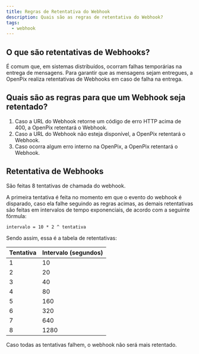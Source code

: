 ```yaml
---
title: Regras de Retentativa do Webhook
description: Quais são as regras de retentativa do Webhook?
tags:
  - webhook
---
```


## O que são retentativas de Webhooks?

É comum que, em sistemas distribuídos, ocorram falhas temporárias na entrega de mensagens. Para garantir que as mensagens sejam entregues, a OpenPix realiza retentativas de Webhooks em caso de falha na entrega.

## Quais são as regras para que um Webhook seja retentado?

1. Caso a URL do Webhook retorne um código de erro HTTP acima de 400, a OpenPix retentará o Webhook.
2. Caso a URL do Webhook não esteja disponível, a OpenPix retentará o Webhook.
3. Caso ocorra algum erro interno na OpenPix, a OpenPix retentará o Webhook.

## Retentativa de Webhooks

São feitas 8 tentativas de chamada do webhook.

A primeira tentativa é feita no momento em que o evento do webhook é disparado, caso ela falhe seguindo as regras acimas, as demais retentativas são feitas em intervalos de tempo exponenciais, de acordo com a seguinte fórmula:

```
intervalo = 10 * 2 ^ tentativa
```

Sendo assim, essa é a tabela de retentativas:

| Tentativa | Intervalo (segundos) |
| --------- | -------------------- |
| 1         | 10                   |
| 2         | 20                   |
| 3         | 40                   |
| 4         | 80                   |
| 5         | 160                  |
| 6         | 320                  |
| 7         | 640                  |
| 8         | 1280                 |

Caso todas as tentativas falhem, o webhook não será mais retentado.

